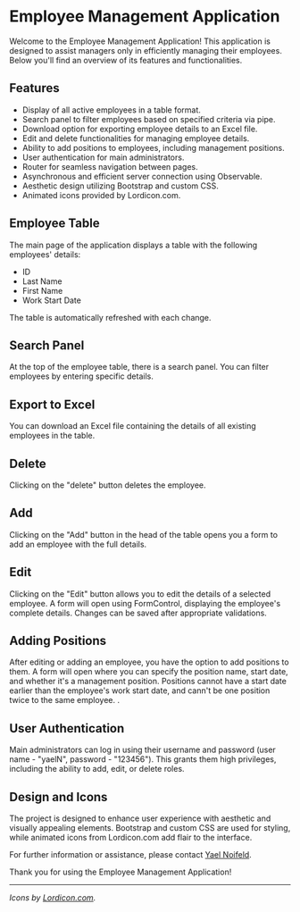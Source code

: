 # Employee Management Application

Welcome to the Employee Management Application! This application is designed to assist managers only in efficiently managing their employees. Below you'll find an overview of its features and functionalities.

## Features

- Display of all active employees in a table format.
- Search panel to filter employees based on specified criteria via pipe.
- Download option for exporting employee details to an Excel file.
- Edit and delete functionalities for managing employee details.
- Ability to add positions to employees, including management positions.
- User authentication for main administrators.
- Router for seamless navigation between pages.
- Asynchronous and efficient server connection using Observable.
- Aesthetic design utilizing Bootstrap and custom CSS.
- Animated icons provided by Lordicon.com.

## Employee Table

The main page of the application displays a table with the following employees' details:

- ID
- Last Name
- First Name
- Work Start Date

The table is automatically refreshed with each change.

## Search Panel

At the top of the employee table, there is a search panel. You can filter employees by entering specific details.

## Export to Excel

You can download an Excel file containing the details of all existing employees in the table.

## Delete

Clicking on the "delete" button deletes the employee. 

## Add

Clicking on the "Add" button in the head of the table opens you a form to add an employee with the full details.

## Edit

Clicking on the "Edit" button allows you to edit the details of a selected employee. A form will open using FormControl, displaying the employee's complete details. Changes can be saved after appropriate validations.

## Adding Positions

After editing or adding an employee, you have the option to add positions to them. A form will open where you can specify the position name, start date, and whether it's a management position. Positions cannot have a start date earlier than the employee's work start date, and cann't be one position twice to the same employee.
.

## User Authentication

Main administrators can log in using their username and password (user name - "yaelN", password - "123456"). This grants them high privileges, including the ability to add, edit, or delete roles.

## Design and Icons

The project is designed to enhance user experience with aesthetic and visually appealing elements. Bootstrap and custom CSS are used for styling, while animated icons from Lordicon.com add flair to the interface.

For further information or assistance, please contact [Yael Noifeld](ynoy669@gmail.com).

Thank you for using the Employee Management Application!

---

*Icons by [Lordicon.com](https://lordicon.com/).*


